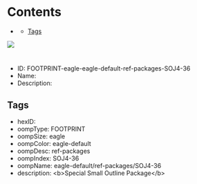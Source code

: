 



Contents
========

* [](#)
	* [Tags](#tags)
  
![][im]
# 

- ID: FOOTPRINT-eagle-eagle-default-ref-packages-SOJ4-36
- Name: 
- Description: 

## Tags

- hexID: 
- oompType: FOOTPRINT
- oompSize: eagle
- oompColor: eagle-default
- oompDesc: ref-packages
- oompIndex: SOJ4-36
- oompName: eagle-default/ref-packages/SOJ4-36
- description: &lt;b&gt;Special Small Outline Package&lt;/b&gt;



[im]: image.png
